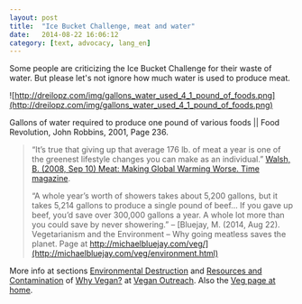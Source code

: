 ```yaml
---
layout: post
title:  "Ice Bucket Challenge, meat and water"
date:   2014-08-22 16:06:12
category: [text, advocacy, lang_en]
---
```


Some people are criticizing the Ice Bucket Challenge for their waste of water.
But please let's not ignore how much water is used to produce meat.

![http://dreilopz.com/img/gallons_water_used_4_1_pound_of_foods.png](http://dreilopz.com/img/gallons_water_used_4_1_pound_of_foods.png)

Gallons of water required to produce one pound of various foods || Food
Revolution, John Robbins, 2001, Page 236.

> “It’s true that giving up that average 176 lb. of meat a year is one of the
> greenest lifestyle changes you can make as an individual.” [Walsh, B. (2008,
> Sep 10) Meat: Making Global Warming Worse. Time
> magazine](http://content.time.com/time/health/article/0,8599,1839995,00.html).
>
> “A whole year’s worth of showers takes about 5,200 gallons, but it takes
> 5,214 gallons to produce a single pound of beef… If you gave up beef, you’d
> save over 300,000 gallons a year. A whole lot more than you could save by
> never showering.” – [Bluejay, M. (2014, Aug 22). Vegetarianism and the
> Environment – Why going meatless saves the planet. Page at
> http://michaelbluejay.com/veg/](http://michaelbluejay.com/veg/environment.html)

More info at sections [Environmental
Destruction](http://www.veganoutreach.org/whyvegan/environment.html) and
[Resources and
Contamination](http://www.veganoutreach.org/whyvegan/resources.html) of [Why
Vegan?](http://www.veganoutreach.org/whyvegan/) at [Vegan
Outreach](http://www.veganoutreach.org/). Also the [Veg page at
home](http://dreilopz.com/veg/).
